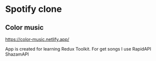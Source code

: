 # Spotify clone
## Color music

https://color-music.netlify.app/

App is created for learning Redux Toolkit.
For get songs I use RapidAPI ShazamAPI